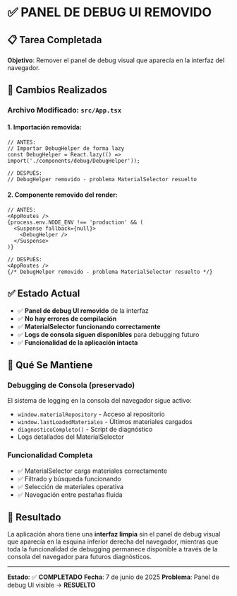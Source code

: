 # ✅ PANEL DE DEBUG UI REMOVIDO

## 📋 Tarea Completada

**Objetivo**: Remover el panel de debug visual que aparecía en la interfaz del navegador.

## 🔧 Cambios Realizados

### Archivo Modificado: `src/App.tsx`

#### 1. **Importación removida**:
```tsx
// ANTES:
// Importar DebugHelper de forma lazy
const DebugHelper = React.lazy(() => import('./components/debug/DebugHelper'));

// DESPUÉS:
// DebugHelper removido - problema MaterialSelector resuelto
```

#### 2. **Componente removido del render**:
```tsx
// ANTES:
<AppRoutes />
{process.env.NODE_ENV !== 'production' && (
  <Suspense fallback={null}>
    <DebugHelper />
  </Suspense>
)}

// DESPUÉS:
<AppRoutes />
{/* DebugHelper removido - problema MaterialSelector resuelto */}
```

## ✅ Estado Actual

- ✅ **Panel de debug UI removido** de la interfaz
- ✅ **No hay errores de compilación**
- ✅ **MaterialSelector funcionando correctamente**
- ✅ **Logs de consola siguen disponibles** para debugging futuro
- ✅ **Funcionalidad de la aplicación intacta**

## 📝 Qué Se Mantiene

### Debugging de Consola (preservado)
El sistema de logging en la consola del navegador sigue activo:
- `window.materialRepository` - Acceso al repositorio
- `window.lastLoadedMateriales` - Últimos materiales cargados
- `diagnosticoCompleto()` - Script de diagnóstico
- Logs detallados del MaterialSelector

### Funcionalidad Completa
- ✅ MaterialSelector carga materiales correctamente
- ✅ Filtrado y búsqueda funcionando
- ✅ Selección de materiales operativa
- ✅ Navegación entre pestañas fluida

## 🎯 Resultado

La aplicación ahora tiene una **interfaz limpia** sin el panel de debug visual que aparecía en la esquina inferior derecha del navegador, mientras que toda la funcionalidad de debugging permanece disponible a través de la consola del navegador para futuros diagnósticos.

---

**Estado**: ✅ **COMPLETADO**
**Fecha**: 7 de junio de 2025
**Problema**: Panel de debug UI visible → **RESUELTO**
